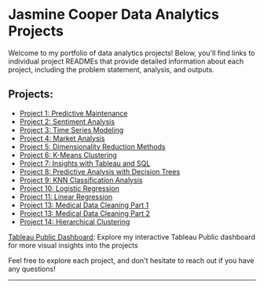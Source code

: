 # Jasmine Cooper Data Analytics Projects

Welcome to my portfolio of data analytics projects! Below, you'll find links to individual project READMEs that provide detailed information about each project, including the problem statement, analysis, and outputs.

## Projects:
- [Project 1: Predictive Maintenance](predictive-tool-maintenance/README.md)
- [Project 2: Sentiment Analysis](sentiment-analysis-neural-networks/README.md)
- [Project 3: Time Series Modeling](time-series-analysis/README.md)
- [Project 4: Market Analysis](market-basket-analysis/README.md)
- [Project 5: Dimensionality Reduction Methods](dimensionality-reduction-methods/README.md)
- [Project 6: K-Means Clustering](k-means-clustering/README.md)
- [Project 7: Insights with Tableau and SQL](tableau-sql-insights/README.md)
- [Project 8: Predictive Analysis with Decision Trees](predictive-analysis-decision-trees/README.md)
- [Project 9: KNN Classification Analysis](knn-classification-analysis/README.md)
- [Project 10: Logistic Regression](logistic-regression/README.md)
- [Project 11: Linear Regression](linear-regression/README.md)
- [Project 13: Medical Data Cleaning Part 1](medical-data-cleaning/README.md)
- [Project 13: Medical Data Cleaning Part 2](data-cleaning/README.md)
- [Project 14: Hierarchical Clustering](hierarchical-clustering/README.md)
  


[Tableau Public Dashboard](https://public.tableau.com/app/profile/jasminecooper/vizzes): Explore my interactive Tableau Public dashboard for more visual insights into the projects

Feel free to explore each project, and don't hesitate to reach out if you have any questions!

---


